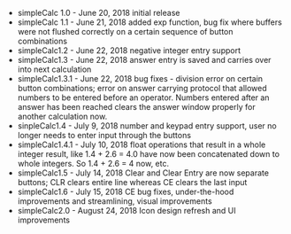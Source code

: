 * simpleCalc 1.0 - June 20, 2018 initial release
* simpleCalc 1.1 - June 21, 2018 added exp function, bug fix where buffers were not flushed correctly on a certain sequence
of button combinations
* simpleCalc1.2 - June 22, 2018 negative integer entry support
* simpleCalc1.3 - June 22, 2018 answer entry is saved and carries over into next calculation
* simpleCalc1.3.1 - June 22, 2018 bug fixes - division error on certain button combinations; error on answer carrying protocol that allowed numbers to be entered before an operator. Numbers entered after an answer has been reached clears the answer window properly for another calculation now.
* sinpleCalc1.4 - July 9, 2018 number and keypad entry support, user no longer needs to enter input through the buttons
* simpleCalc1.4.1 - July 10, 2018 float operations that result in a whole integer result, like 1.4 + 2.6 = 4.0 have now been concatenated down to whole integers. So 1.4 + 2.6 = 4 now, etc.
* simpleCalc1.5 - July 14, 2018 Clear and Clear Entry are now separate buttons; CLR clears entire line whereas CE clears the last input
* simpleCalc1.6 - July 15, 2018 CE bug fixes, under-the-hood improvements and streamlining, visual improvements
* simpleCalc2.0 - August 24, 2018 Icon design refresh and UI improvements
